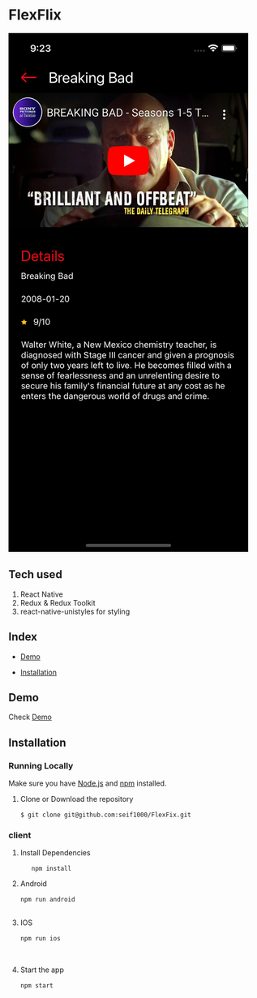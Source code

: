 # FlexFlix
![Screenshot](https://github.com/seif1000/FlexFix/blob/main/Simulator%20Screen%20Shot%20-%20iPhone%2014%20-%202024-04-19%20at%2021.23.43.png)

## Tech used 

1. React Native
2. Redux & Redux Toolkit
3. react-native-unistyles for styling


## Index
+ [Demo](#demo)

+ [Installation](#installation)

## Demo<a name="demo"></a>
Check [Demo](https://lablabee-de5bc.web.app/)




## Installation<a name="installation"></a>
### Running Locally
Make sure you have [Node.js](https://nodejs.org/) and [npm](https://www.npmjs.com/) installed.

 
1. Clone or Download the repository

	```
	$ git clone git@github.com:seif1000/FlexFix.git
	
	```

### client 
1. Install Dependencies
	```
	   npm install 
	```

2. Android
	```
 	npm run android

 
3. IOS
	```
 	npm run ios

 

4. Start the app
	```
 	npm start

        



	




